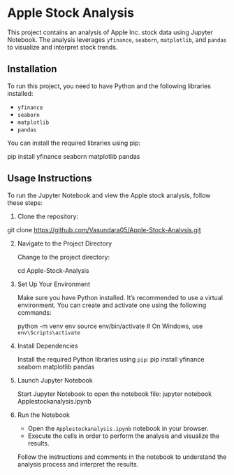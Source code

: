# Apple Stock Analysis

This project contains an analysis of Apple Inc. stock data using Jupyter Notebook. The analysis leverages `yfinance`, `seaborn`, `matplotlib`, and `pandas` to visualize and interpret stock trends.

## Installation

To run this project, you need to have Python and the following libraries installed:

- `yfinance`
- `seaborn`
- `matplotlib`
- `pandas`

You can install the required libraries using pip:

pip install yfinance seaborn matplotlib pandas

## Usage Instructions

To run the Jupyter Notebook and view the Apple stock analysis, follow these steps:

1. Clone the repository:

git clone https://github.com/Vasundara05/Apple-Stock-Analysis.git


2. Navigate to the Project Directory

   Change to the project directory:
   
   cd Apple-Stock-Analysis
   

4. Set Up Your Environment

   Make sure you have Python installed. It’s recommended to use a virtual environment. You can create and activate one using the following commands:


   python -m venv env
   source env/bin/activate  # On Windows, use `env\Scripts\activate`
  

5. Install Dependencies

   Install the required Python libraries using `pip`:
   pip install yfinance seaborn matplotlib pandas
   

6. Launch Jupyter Notebook

   Start Jupyter Notebook to open the notebook file:
   jupyter notebook Applestockanalysis.ipynb
  

7. Run the Notebook

   - Open the `Applestockanalysis.ipynb` notebook in your browser.
   - Execute the cells in order to perform the analysis and visualize the results.

   Follow the instructions and comments in the notebook to understand the analysis process and interpret the results.

